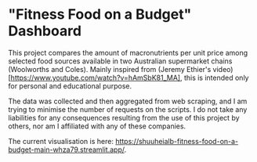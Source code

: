 # "Fitness Food on a Budget" Dashboard

This project compares the amount of macronutrients per unit price among selected food sources available in two Australian supermarket chains (Woolworths and Coles). Mainly inspired from (Jeremy Ethier's video)[https://www.youtube.com/watch?v=hAmSbK81_MA], this is intended only for personal and educational purpose.

The data was collected and then aggregated from web scraping, and I am trying to minimise the number of requests on the scripts. I do not take any liabilities for any consequences resulting from the use of this project by others, nor am I affiliated with any of these companies.

The current visualisation is here: https://shuuheialb-fitness-food-on-a-budget-main-whza79.streamlit.app/.
